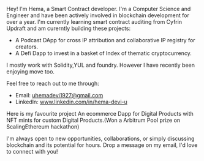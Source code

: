 Hey! I'm Hema, a Smart Contract developer. I'm a Computer Science and Engineer and have been actively involved in blockchain development for over a year.
I'm currently learning smart contract auditing from Cyfrin Updraft and am curerntly building these projects:

- A Podcast DApp for cross IP attribution and collaborative IP registry for creators.
- A Defi Dapp to invest in a basket of Index of thematic cryptocurrency.

I mostly work with Solidity,YUL and foundry. However I have recently been enjoying move too.

Feel free to reach out to me through:
- Email: uhemadevi1927@gmail.com
- LinkedIn: www.linkedin.com/in/hema-devi-u

Here is my favourite project
An ecommerce Dapp for Digital Products with NFT mints for custom Digital Products.(Won a Arbitrum Pool prize on ScalingEthereum hackathon)

I'm always open to new opportunities, collaborations, or simply discussing blockchain and its potential for hours. Drop a message on my email, I'd love to connect with you!
